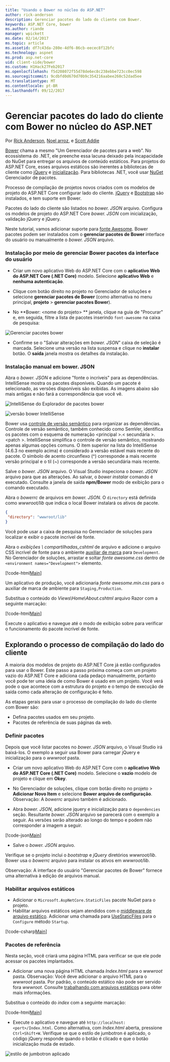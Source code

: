 ```yaml
---
title: "Usando o Bower no núcleo do ASP.NET"
author: rick-anderson
description: Gerenciar pacotes do lado do cliente com Bower.
keywords: ASP.NET Core, bower
ms.author: riande
manager: wpickett
ms.date: 02/14/2017
ms.topic: article
ms.assetid: df7c43da-280e-4df6-86cb-eecec8f12bfc
ms.technology: aspnet
ms.prod: asp.net-core
uid: client-side/bower
ms.custom: H1Hack27Feb2017
ms.openlocfilehash: f5d208072f55d78de6ec8c238ebbe723cc0ec598
ms.sourcegitcommit: 9cdbfd0d670d70b9c354216aabee260c52dad5ee
ms.translationtype: MT
ms.contentlocale: pt-BR
ms.lasthandoff: 09/12/2017
---
```

# <a name="manage-client-side-packages-with-bower-in-aspnet-core"></a>Gerenciar pacotes do lado do cliente com Bower no núcleo do ASP.NET

Por [Rick Anderson](https://twitter.com/RickAndMSFT), [Noel arroz](https://blog.falafel.com/falafel-software-recognized-sitefinity-website-year/), e [Scott Addie](https://scottaddie.com) 

[Bower](https://bower.io/) chama a mesmo "Um Gerenciador de pacotes para a web". No ecossistema do .NET, ele preenche essa lacuna deixado pela incapacidade do NuGet para entregar os arquivos de conteúdo estáticos. Para projetos do ASP.NET Core, esses arquivos estáticos são inerentes a bibliotecas de cliente como [jQuery](http://jquery.com/) e [inicialização](http://getbootstrap.com/). Para bibliotecas .NET, você usar [NuGet](https://www.nuget.org/) Gerenciador de pacotes.

Processo de compilação de projetos novos criados com os modelos de projeto do ASP.NET Core configurar lado do cliente. [jQuery](http://jquery.com/) e [Bootstrap](http://getbootstrap.com/) são instalados, e tem suporte em Bower.

Pacotes do lado do cliente são listados no *bower. JSON* arquivo. Configura os modelos de projeto do ASP.NET Core *bower. JSON* com inicialização, validação jQuery e jQuery.

Neste tutorial, vamos adicionar suporte para [fonte Awesome](http://fontawesome.io). Bower pacotes podem ser instalados com o **gerenciar pacotes de Bower** interface do usuário ou manualmente o *bower. JSON* arquivo.

### <a name="installation-via-manage-bower-packages-ui"></a>Instalação por meio de gerenciar Bower pacotes da interface do usuário

* Criar um novo aplicativo Web do ASP.NET Core com o **aplicativo Web do ASP.NET Core (.NET Core)** modelo. Selecione **aplicativo Web** e **nenhuma autenticação**.

* Clique com botão direito no projeto no Gerenciador de soluções e selecione **gerenciar pacotes de Bower** (como alternativa no menu principal, **projeto** > **gerenciar pacotes Bower**).

* No **Bower: \<nome do projeto\> ** janela, clique na guia de "Procurar" e, em seguida, filtre a lista de pacotes inserindo `font-awesome` na caixa de pesquisa:

 ![Gerenciar pacotes bower](bower/_static/manage-bower-packages.png)

* Confirme se o "Salvar alterações em *bower. JSON*" caixa de seleção é marcada. Selecione uma versão na lista suspensa e clique no **instalar** botão. O **saída** janela mostra os detalhes da instalação.

### <a name="manual-installation-in-bowerjson"></a>Instalação manual em bower. JSON

Abra o *bower. JSON* e adicione "fonte o incríveis" para as dependências. IntelliSense mostra os pacotes disponíveis. Quando um pacote é selecionado, as versões disponíveis são exibidas. As imagens abaixo são mais antigas e não fará a correspondência que você vê.

![IntelliSense do Explorador de pacotes bower](bower/_static/add-package.png)

![versão bower IntelliSense](bower/_static/version-intelliSense.png)

Bower usa [controle de versão semântico](http://semver.org/) para organizar as dependências. Controle de versão semântico, também conhecido como SemVer, identifica os pacotes com o esquema de numeração \<principal >.\< secundária >. \<patch >. IntelliSense simplifica o controle de versão semântico, mostrando apenas algumas opções comuns. O item superior na lista do IntelliSense (4.6.3 no exemplo acima) é considerado a versão estável mais recente do pacote. O símbolo de acento circunflexo (^) corresponde a mais recente versão principal e o til (~) corresponde a versão secundária mais recente.

Salve o *bower. JSON* arquivo. O Visual Studio inspeciona o *bower. JSON* arquivo para que as alterações. Ao salvar, o *bower instalar* comando é executado. Consulte a janela de saída **npm/Bower** modo de exibição para o comando executado.

Abra o *bowerrc* de arquivos em *bower. JSON*. O `directory` está definida como *wwwroot/lib* que indica o local Bower instalará os ativos de pacote.

```json
{
 "directory": "wwwroot/lib"
}
```

Você pode usar a caixa de pesquisa no Gerenciador de soluções para localizar e exibir o pacote incrível de fonte.

Abra o *exibições \ compartilhadas\_cshtml* de arquivo e adicione o arquivo CSS incrível de fonte para o ambiente [auxiliar de marca](xref:mvc/views/tag-helpers/intro) para `Development`. No Gerenciador de soluções, arrastar e soltar *fonte awesome.css* dentro de `<environment names="Development">` elemento.

[!code-html[Main](bower/sample/_Layout.cshtml?highlight=4&range=9-13)]

Um aplicativo de produção, você adicionaria *fonte awesome.min.css* para o auxiliar de marca de ambiente para `Staging,Production`.

Substitua o conteúdo do *Views\Home\About.cshtml* arquivo Razor com a seguinte marcação:

[!code-html[Main](bower/sample/About.cshtml)]

Execute o aplicativo e navegue até o modo de exibição sobre para verificar o funcionamento do pacote incrível de fonte.

## <a name="exploring-the-client-side-build-process"></a>Explorando o processo de compilação do lado do cliente

A maioria dos modelos de projeto do ASP.NET Core já estão configurados para usar o Bower. Este passo a passo próxima começa com um projeto vazio do ASP.NET Core e adiciona cada pedaço manualmente, portanto você pode ter uma ideia de como Bower é usado em um projeto. Você verá pode o que acontece com a estrutura do projeto e o tempo de execução de saída como cada alteração de configuração é feito.

As etapas gerais para usar o processo de compilação do lado do cliente com Bower são:

* Defina pacotes usados em seu projeto. <!-- once defined, you don't need to download them, VS does -->
* Pacotes de referência de suas páginas da web.

### <a name="define-packages"></a>Definir pacotes

Depois que você listar pacotes no *bower. JSON* arquivo, o Visual Studio irá baixá-los. O exemplo a seguir usa Bower para carregar jQuery e inicialização para o *wwwroot* pasta.

* Criar um novo aplicativo Web do ASP.NET Core com o **aplicativo Web do ASP.NET Core (.NET Core)** modelo. Selecione o **vazio** modelo de projeto e clique em **Okey**.

* No Gerenciador de soluções, clique com botão direito no projeto > **Adicionar Novo Item** e selecione **Bower arquivo de configuração**. Observação: A *bowerrc* arquivo também é adicionado.

* Abra *bower. JSON*, adicione jquery e inicialização para o `dependencies` seção. Resultante *bower. JSON* arquivo se parecerá com o exemplo a seguir. As versões serão alterado ao longo do tempo e podem não corresponder a imagem a seguir.

[!code-json[Main](bower/sample/bower.json?highlight=5,6)]

* Salve o *bower. JSON* arquivo.

 Verifique se o projeto inclui o *bootstrap* e *jQuery* diretórios *wwwroot/lib*. Bower usa o *bowerrc* arquivo para instalar os ativos em *wwwroot/lib*.

 Observação: A interface do usuário "Gerenciar pacotes de Bower" fornece uma alternativa à edição de arquivos manual.

### <a name="enable-static-files"></a>Habilitar arquivos estáticos

* Adicionar o `Microsoft.AspNetCore.StaticFiles` pacote NuGet para o projeto.
* Habilitar arquivos estáticos sejam atendidos com o [middleware de arquivo estático](https://docs.microsoft.com/aspnet/core/api/microsoft.aspnetcore.builder.staticfileextensions). Adicionar uma chamada para [UseStaticFiles](https://docs.microsoft.com/aspnet/core/api/microsoft.aspnetcore.builder.staticfileextensions) para o `Configure` método `Startup`.

[!code-csharp[Main](bower/sample/Startup.cs?highlight=9)]

### <a name="reference-packages"></a>Pacotes de referência

Nesta seção, você criará uma página HTML para verificar se que ele pode acessar os pacotes implantados.

* Adicionar uma nova página HTML chamada *Index.html* para o *wwwroot* pasta. Observação: Você deve adicionar o arquivo HTML para o *wwwroot* pasta. Por padrão, o conteúdo estático não pode ser servido fora *wwwroot*. Consulte [trabalhando com arquivos estáticos](xref:fundamentals/static-files) para obter mais informações.

 Substitua o conteúdo do *index* com a seguinte marcação:

[!code-html[Main](bower/sample/Index.html)]

* Execute o aplicativo e navegue até `http://localhost:<port>/Index.html`. Como alternativa, com *Index.html* aberta, pressione `Ctrl+Shift+W`. Verifique se que o estilo de jumbotron é aplicado, o código jQuery responde quando o botão é clicado e que o botão inicialização muda de estado.

 ![estilo de jumbotron aplicado](bower/_static/jumbotron.png)
